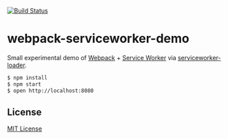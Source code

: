 [![Build Status](https://img.shields.io/travis/markdalgleish/webpack-serviceworker-demo/master.svg?style=flat-square)](http://travis-ci.org/markdalgleish/webpack-serviceworker-demo)

# webpack-serviceworker-demo

Small experimental demo of [Webpack](http://webpack.github.io/) + [Service Worker](https://github.com/slightlyoff/ServiceWorker/blob/master/explainer.md) via [serviceworker-loader](https://github.com/markdalgleish/serviceworker-loader).

```bash
$ npm install
$ npm start
$ open http://localhost:8080
```

## License

[MIT License](http://markdalgleish.mit-license.org/)
